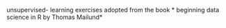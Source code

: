 unsupervised- learning exercises adopted from the book * beginning data science in R by Thomas Mailund*

